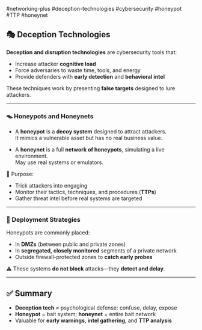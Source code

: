 #networking-plus #deception-technologies #cybersecurity #honeypot #TTP #honeynet 

## 🎭 Deception Technologies

**Deception and disruption technologies** are cybersecurity tools that:
- Increase attacker **cognitive load**
- Force adversaries to waste time, tools, and energy
- Provide defenders with **early detection** and **behavioral intel**

These techniques work by presenting **false targets** designed to lure attackers.

---

### 🪤 Honeypots and Honeynets

- A **honeypot** is a **decoy system** designed to attract attackers.  
  It mimics a vulnerable asset but has no real business value.

- A **honeynet** is a full **network of honeypots**, simulating a live environment.  
  May use real systems or emulators.

🎯 Purpose:
- Trick attackers into engaging
- Monitor their tactics, techniques, and procedures (**TTPs**)
- Gather threat intel before real systems are targeted

---

### 📍 Deployment Strategies

Honeypots are commonly placed:
- In **DMZs** (between public and private zones)
- In **segregated, closely monitored** segments of a private network
- Outside firewall-protected zones to **catch early probes**

⚠️ These systems **do not block** attacks—they **detect and delay**.

---

## ✅ Summary

- **Deception tech** = psychological defense: confuse, delay, expose
- **Honeypot** = bait system; **honeynet** = entire bait network
- Valuable for **early warnings**, **intel gathering**, and **TTP analysis**

